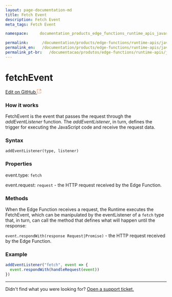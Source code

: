 ```yaml
---
layout: page-documentation-md
title: Fetch Event
description: Fetch Event
meta_tags: Fetch Event

namespace:     documentation_products_edge_functions_runtime_apis_javascript_fetch_event

permalink:      /documentation/products/edge-functions/runtime-apis/javascript/fetch-event/
permalink_en:   /documentation/products/edge-functions/runtime-apis/javascript/fetch-event/
permalink_pt-br:   /documentacao/produtos/edge-functions/runtime-apis/javascript/fetch-event/
---
```

# fetch**Event**

[Edit on GitHub <svg width="14" height="14" xmlns="http://www.w3.org/2000/svg"><g fill="none" stroke="#F3652B"><path d="M4.81.71H.672v11.43H12.1V8.001" stroke-width=".8"/><path d="M6.87.786h5.155V5.94M6.31 6.5L12.026.786"/></g></svg>](https://github.com/aziontech/docs_en/edit/master/edge-functions/runtime-apis/javascript/fetch-event/2021-01-14-index.md)

### How it works

FetchEvent is the event that passes the request through the _addEventListener_ function. The _addEventListener_, in turn, defines the trigger for executing the JavaScript code and receive the request data.

### Syntax

`addEventListener(type, listener)`

### Properties

event.type: `fetch`

event.request: `request`  - the HTTP request received by the Edge Function.

### Methods

When the Edge Function receives a request, the Runtime executes the FetchEvent, which can be manipulated by the eventListener of a `fetch` type that, in turn, can call the method that defines what will happen until the response:

`event.respondWith(response Request|Promise)` - the HTTP request received by the Edge Function. 

### Example

~~~javascript
addEventListener("fetch", event => {
  event.respondWith(handleRequest(event))
})
~~~



---

Didn't find what you were looking for? [Open a support ticket.](https://tickets.azion.com/)
